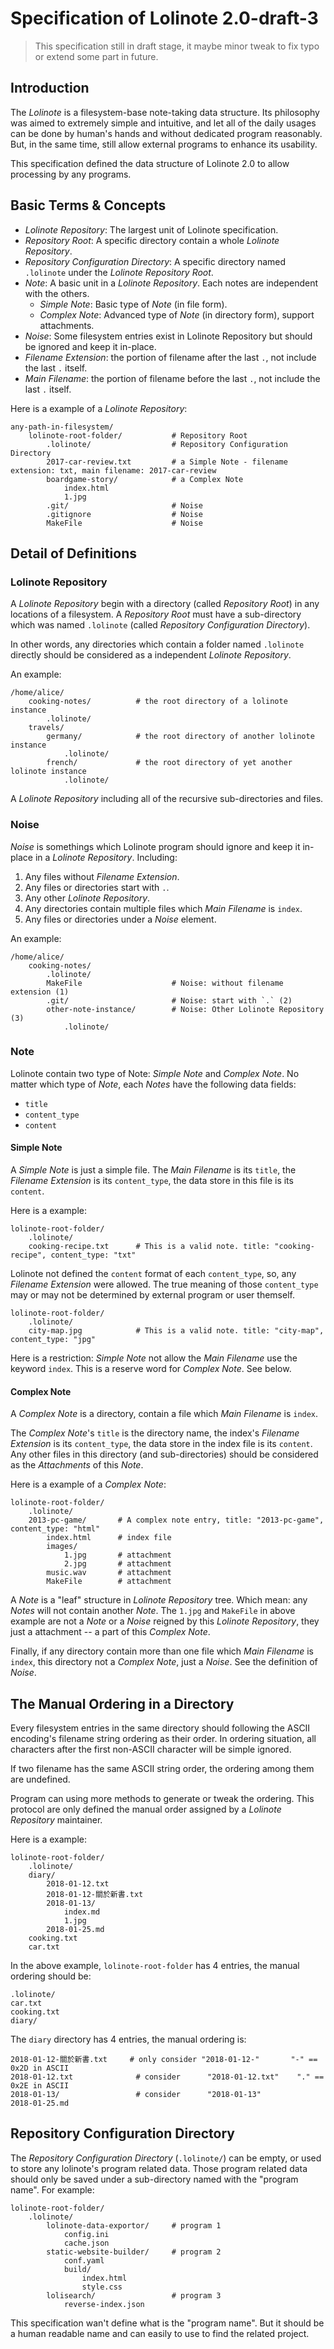# Specification of Lolinote 2.0-draft-3

> This specification still in draft stage, it maybe minor tweak to fix typo or extend some part in future.



## Introduction

The *Lolinote* is a filesystem-base note-taking data structure. Its philosophy was aimed to extremely simple and intuitive, and let all of the daily usages can be done by human's hands and without dedicated program reasonably. But, in the same time, still allow external programs to enhance its usability.

This specification defined the data structure of Lolinote 2.0 to allow processing by any programs.



## Basic Terms & Concepts

- *Lolinote Repository*: The largest unit of Lolinote specification.
- *Repository Root*: A specific directory contain a whole *Lolinote Repository*.
- *Repository Configuration Directory*: A specific directory named `.lolinote` under the *Lolinote Repository Root*.
- *Note*: A basic unit in a *Lolinote Repository*. Each notes are independent with the others.
    - *Simple Note*: Basic type of *Note* (in file form).
    - *Complex Note*: Advanced type of *Note* (in directory form), support attachments.
- *Noise*: Some filesystem entries exist in Lolinote Repository but should be ignored and keep it in-place.
- *Filename Extension*: the portion of filename after the last `.`, not include the last `.` itself.
- *Main Filename*: the portion of filename before the last `.`, not include the last `.` itself.

Here is a example of a *Lolinote Repository*:

```
any-path-in-filesystem/
    lolinote-root-folder/           # Repository Root
        .lolinote/                  # Repository Configuration Directory
        2017-car-review.txt         # a Simple Note - filename extension: txt, main filename: 2017-car-review
        boardgame-story/            # a Complex Note
            index.html
            1.jpg
        .git/                       # Noise
        .gitignore                  # Noise
        MakeFile                    # Noise
```



## Detail of Definitions

### Lolinote Repository

A *Lolinote Repository* begin with a directory (called *Repository Root*) in any locations of a filesystem. A *Repository Root* must have a sub-directory which was named `.lolinote` (called *Repository Configuration Directory*).

In other words, any directories which contain a folder named `.lolinote` directly should be considered as a independent *Lolinote Repository*.

An example:

```
/home/alice/
    cooking-notes/          # the root directory of a lolinote instance
        .lolinote/
    travels/
        germany/            # the root directory of another lolinote instance
            .lolinote/
        french/             # the root directory of yet another lolinote instance
            .lolinote/
```

A *Lolinote Repository* including all of the recursive sub-directories and files.



### Noise

*Noise* is somethings which Lolinote program should ignore and keep it in-place in a *Lolinote Repository*. Including:

1. Any files without *Filename Extension*.
2. Any files or directories start with `.`.
3. Any other *Lolinote Repository*.
4. Any directories contain multiple files which *Main Filename* is `index`.
5. Any files or directories under a *Noise* element.

An example:

```
/home/alice/
    cooking-notes/
        .lolinote/
        MakeFile                    # Noise: without filename extension (1)
        .git/                       # Noise: start with `.` (2)
        other-note-instance/        # Noise: Other Lolinote Repository (3)
            .lolinote/
```



### Note

Lolinote contain two type of Note: *Simple Note* and *Complex Note*. No matter which type of *Note*, each *Notes* have the following data fields:

- `title`
- `content_type`
- `content`



#### Simple Note

A *Simple Note* is just a simple file. The *Main Filename* is its `title`, the *Filename Extension* is its `content_type`, the data store in this file is its `content`.

Here is a example:

```
lolinote-root-folder/
    .lolinote/
    cooking-recipe.txt      # This is a valid note. title: "cooking-recipe", content_type: "txt"
```

Lolinote not defined the `content` format of each `content_type`, so, any *Filename Extension* were allowed. The true meaning of those `content_type` may or may not be determined by external program or user themself.

```
lolinote-root-folder/
    .lolinote/
    city-map.jpg            # This is a valid note. title: "city-map", content_type: "jpg"
```

Here is a restriction: *Simple Note* not allow the *Main Filename* use the keyword `index`. This is a reserve word for *Complex Note*. See below.



#### Complex Note

A *Complex Note* is a directory, contain a file which *Main Filename* is `index`.

The *Complex Note*'s `title` is the directory name, the index's *Filename Extension* is its `content_type`, the data store in the index file is its `content`. Any other files in this directory (and sub-directories) should be considered as the *Attachments* of this *Note*.

Here is a example of a *Complex Note*:

```
lolinote-root-folder/
    .lolinote/
    2013-pc-game/       # A complex note entry, title: "2013-pc-game", content_type: "html"
        index.html      # index file
        images/
            1.jpg       # attachment
            2.jpg       # attachment
        music.wav       # attachment
        MakeFile        # attachment
```

A *Note* is a "leaf" structure in *Lolinote Repository* tree. Which mean: any *Notes* will not contain another *Note*. The `1.jpg` and `MakeFile` in above example are not a *Note* or a *Noise* reigned by this *Lolinote Repository*, they just a attachment -- a part of this *Complex Note*.

Finally, if any directory contain more than one file which *Main Filename* is `index`, this directory not a *Complex Note*, just a *Noise*. See the definition of *Noise*.



## The Manual Ordering in a Directory

Every filesystem entries in the same directory should following the ASCII encoding's filename string ordering as their order. In ordering situation, all characters after the first non-ASCII character will be simple ignored.

If two filename has the same ASCII string order, the ordering among them are undefined.

Program can using more methods to generate or tweak the ordering. This protocol are only defined the manual order assigned by a *Lolinote Repository* maintainer.

Here is a example:

```
lolinote-root-folder/
    .lolinote/
    diary/
        2018-01-12.txt
        2018-01-12-關於新書.txt
        2018-01-13/
            index.md
            1.jpg
        2018-01-25.md
    cooking.txt
    car.txt
```

In the above example, `lolinote-root-folder` has 4 entries, the manual ordering should be:

```
.lolinote/
car.txt
cooking.txt
diary/
```

The `diary` directory has 4 entries, the manual ordering is:

```
2018-01-12-關於新書.txt     # only consider "2018-01-12-"       "-" == 0x2D in ASCII
2018-01-12.txt              # consider      "2018-01-12.txt"    "." == 0x2E in ASCII
2018-01-13/                 # consider      "2018-01-13"
2018-01-25.md
```



## Repository Configuration Directory

The *Repository Configuration Directory* (`.lolinote/`) can be empty, or used to store any lolinote's program related data. Those program related data should only be saved under a sub-directory named with the "program name". For example:

```
lolinote-root-folder/
    .lolinote/
        lolinote-data-exportor/     # program 1
            config.ini
            cache.json
        static-website-builder/     # program 2
            conf.yaml
            build/
                index.html
                style.css
        lolisearch/                 # program 3
            reverse-index.json
```

This specification wan't define what is the "program name". But it should be a human readable name and can easily to use to find the related project.
